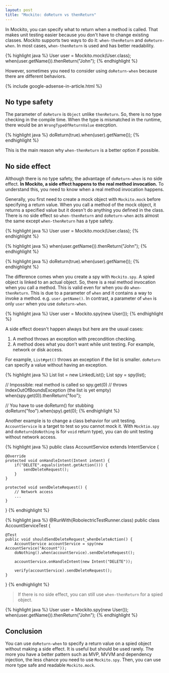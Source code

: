 ```yaml
---
layout: post
title: "Mockito: doReturn vs thenReturn"
---
```


In Mockito, you can specify what to return when a method is called. That makes unit testing easier because you don't have to change existing classes. Mockito supports two ways to do it: `when-thenReturn` and `doReturn-when`. In most cases, `when-thenReturn` is used and has better readability.

{% highlight java %}
User user = Mockito.mock(User.class);
when(user.getName()).thenReturn("John");
{% endhighlight %}

However, sometimes you need to consider using `doReturn-when` because there are different behaviors.

{% include google-adsense-in-article.html %}

## No type safety

The parameter of `doReturn` is `Object` unlike `thenReturn`. So, there is no type checking in the compile time. When the type is mismatched in the runtime, there would be an `WrongTypeOfReturnValue` execption.

{% highlight java %}
doReturn(true).when(user).getName());
{% endhighlight %}

This is the main reason why `when-thenReturn` is a better option if possible.


## No side effect

Although there is no type safety, the advantage of `doReturn-when` is no side effect. **In Mockito, a side effect happens to the real method invocation.** To understand this, you need to know when a real method invocation happens.

Generally, you first need to create a mock object with `Mockito.mock` before specifying a return value. When you call a method of the mock object, it returns a specified value but it doesn't do anything you defined in the class. There is no side effect so `when-thenReturn` and `doReturn-when` acts almost the same except `when-thenReturn` has a type safety.

{% highlight java %}
User user = Mockito.mock(User.class);
{% endhighlight %}

{% highlight java %}
when(user.getName()).thenReturn("John");
{% endhighlight %}

{% highlight java %}
doReturn(true).when(user).getName());
{% endhighlight %}

The difference comes when you create a spy with `Mockito.spy`. A spied object is linked to an actual object. So, there is a real method invocation when you call a method. This is valid even for when you do `when-thenReturn`. This is due to a parameter of `when` and it contains a way to invoke a method. e.g. `user.getName()`. In contrast, a parameter of `when` is only `user` when you use `doReturn-when`.

{% highlight java %}
User user = Mockito.spy(new User());
{% endhighlight %}

A side effect doesn't happen always but here are the usual cases:

1. A method throws an exception with precondition checking.
2. A method does what you don't want while unit testing. For example, network or disk access.

For example, `List#get()` throws an exception if the list is smaller. `doReturn` can specify a value without having an exception.

{% highlight java %}
List list = new LinkedList();
List spy = spy(list);

// Impossible: real method is called so spy.get(0)
// throws IndexOutOfBoundsException (the list is yet empty)
when(spy.get(0)).thenReturn("foo");

// You have to use doReturn() for stubbing
doReturn("foo").when(spy).get(0);
{% endhighlight %}

Another example is to change a class behavior for unit testing. `AccountService` is a target to test so you cannot mock it. With `Mocktio.spy` and `doReturn`(`doNothing` is for `void` return type), you can do unit testing without network access.

{% highlight java %}
public class AccountService extends IntentService {

    @Override
    protected void onHandleIntent(Intent intent) {
        if("DELETE".equals(intent.getAction())) {
            sendDeleteRequest();
        }
    }

    protected void sendDeleteRequest() {
        // Network access
        ...
    }
}
{% endhighlight %}

{% highlight java %}
@RunWith(RobolectricTestRunner.class)
public class AccountServiceTest {

    @Test
    public void shouldSendDeleteRequest_whenDeleteAction() {
        AccountService accountService = spy(new AccountService("Account"));
        doNothing().when(accountService).sendDeleteRequest();

        accountService.onHandleIntent(new Intent("DELETE"));

        verify(accountService).sendDeleteRequest();
    }
}
{% endhighlight %}

> If there is no side effect, you can still use `when-thenReturn` for a spied object.

{% highlight java %}
User user = Mockito.spy(new User());
when(user.getName()).thenReturn("John");
{% endhighlight %}

## Conclusion

You can use `doReturn-when` to specify a return value on a spied object without making a side effect. It is useful but should be used rarely. The more you have a better pattern such as MVP, MVVM and dependency injection, the less chance you need to use `Mockito.spy`. Then, you can use more type safe and readable `Mockito.mock`.
